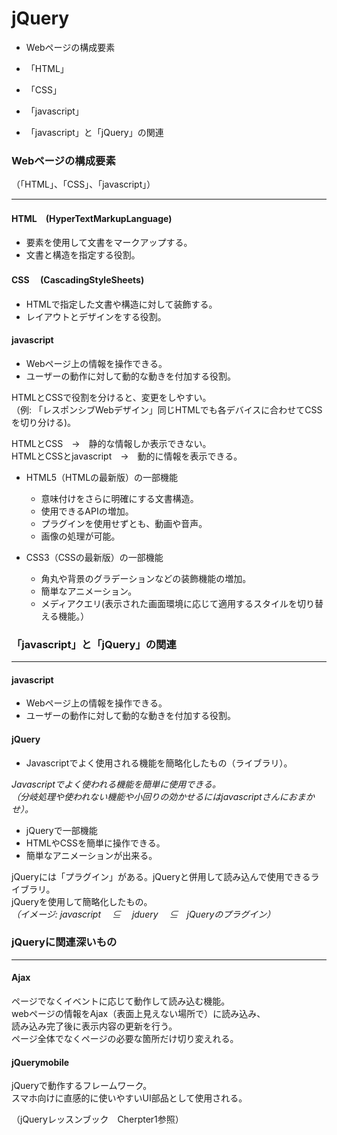# jQuery

 * Webページの構成要素
  * 「HTML」
  * 「CSS」
  * 「javascript」


 * 「javascript」と「jQuery」の関連




### Webページの構成要素
（「HTML」、「CSS」、「javascript」）
___

#### HTML　(HyperTextMarkupLanguage)
* 要素を使用して文書をマークアップする。
* 文書と構造を指定する役割。

#### CSS　 (CascadingStyleSheets)
* HTMLで指定した文書や構造に対して装飾する。
* レイアウトとデザインをする役割。

#### javascript
* Webページ上の情報を操作できる。
* ユーザーの動作に対して動的な動きを付加する役割。




HTMLとCSSで役割を分けると、変更をしやすい。　    
（例: 「レスポンシブWebデザイン」同じHTMLでも各デバイスに合わせてCSSを切り分ける)。

 HTMLとCSS　→　静的な情報しか表示できない。    
 HTMLとCSSとjavascript　→　動的に情報を表示できる。

* HTML5（HTMLの最新版）の一部機能
  * 意味付けをさらに明確にする文書構造。
  * 使用できるAPIの増加。
  * プラグインを使用せずとも、動画や音声。
  * 画像の処理が可能。


* CSS3（CSSの最新版）の一部機能
  * 角丸や背景のグラデーションなどの装飾機能の増加。
  * 簡単なアニメーション。
  * メディアクエリ(表示された画面環境に応じて適用するスタイルを切り替える機能。）



### 「javascript」と「jQuery」の関連
___

#### javascript
* Webページ上の情報を操作できる。
* ユーザーの動作に対して動的な動きを付加する役割。

#### jQuery
* Javascriptでよく使用される機能を簡略化したもの（ライブラリ）。

*Javascriptでよく使われる機能を簡単に使用できる。    
（分岐処理や使われない機能や小回りの効かせるにはjavascriptさんにおまかせ）。*

* jQueryで一部機能
 * HTMLやCSSを簡単に操作できる。
 * 簡単なアニメーションが出来る。

jQueryには「プラグイン」がある。jQueryと併用して読み込んで使用できるライブラリ。    
jQueryを使用して簡略化したもの。   
*（イメージ:  javascript　 ⊆ 　jduery　 ⊆　jQueryのプラグイン）*

### jQueryに関連深いもの
___
#### Ajax
ページでなくイベントに応じて動作して読み込む機能。   
webページの情報をAjax（表面上見えない場所で）に読み込み、  
読み込み完了後に表示内容の更新を行う。   
ページ全体でなくページの必要な箇所だけ切り変えれる。


#### jQuerymobile
jQueryで動作するフレームワーク。   
スマホ向けに直感的に使いやすいUI部品として使用される。




（jQueryレッスンブック　Cherpter1参照）
